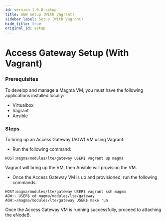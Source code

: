 ```yaml
---
id: version-1.0.0-setup
title: AGW Setup (With Vagrant)
sidebar_label: Setup (With Vagrant)
hide_title: true
original_id: setup
---
```

# Access Gateway Setup (With Vagrant)
### Prerequisites
To develop and manage a Magma VM, you must have the following applications installed locally:

* Virtualbox
*  Vagrant
* Ansible

### Steps

To bring up an Access Gateway (AGW) VM using Vagrant:

* Run the following command:

``HOST:magma/modules/lte/gateway USER$ vagrant up magma``

Vagrant will bring up the VM, then Ansible will provision the VM.


* Once the Access Gateway VM is up and provisioned, run the following commands:

``HOST:magma/modules/lte/gateway USER$ vagrant ssh magma``<br>
``AGW:~ USER$ cd magma/modules/lte/gateway``<br>
``AGW:~/magma/modules/lte/gateway USER$ make run``

Once the Access Gateway VM is running successfully, proceed to attaching the eNodeB.
